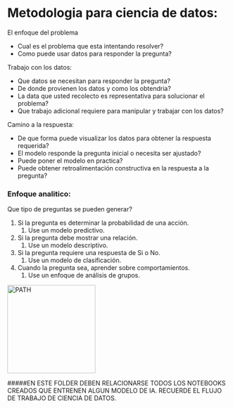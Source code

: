 # Metodologia para ciencia de datos:

El enfoque del problema

- Cual es el problema que esta intentando resolver?
- Como puede usar datos para responder la pregunta?

Trabajo con los datos:

- Que datos se necesitan para responder la pregunta?
- De donde provienen los datos y como los obtendria?
- La data que usted recolecto es representativa para solucionar el problema?
- Que trabajo adicional requiere para manipular y trabajar con los datos?

Camino a la respuesta:

- De que forma puede visualizar los datos para obtener la respuesta requerida?
- El modelo responde la pregunta inicial o necesita ser ajustado?
- Puede poner el modelo en practica?
- Puede obtener retroalimentación constructiva en la respuesta a la pregunta?

### Enfoque analitico:

Que tipo de preguntas se pueden generar?

1. Si la pregunta es determinar la probabilidad de una acción.
    1. Use un modelo predictivo.
2. Si la pregunta debe mostrar una relación.
    1. Use un modelo descriptivo.
3. Si la pregunta requiere una respuesta de Si o No.
    1. Use un modelo de clasificación.
4. Cuando la pregunta sea, aprender sobre comportamientos.
    1. Use un enfoque de análisis de grupos.



<img src="https://www.notion.so/image/https%3A%2F%2Fcf-courses-data.s3.us.cloud-object-storage.appdomain.cloud%2FIBMDeveloperSkillsNetwork-DS0103EN-SkillsNetwork%2Flabs%2FModule%25201%2Fimages%2Flab1_fig2_datascience_methodology_flowchart.png?id=7a22586d-8ff2-432f-a375-3a2252c0772e&table=block&spaceId=d93753ff-1ce2-49e0-b47a-fddd016cd6fa&width=2000&userId=0c97f95a-c3c1-47df-98e3-8fcb89338013&cache=v2" alt="PATH" width="200">

#####EN ESTE FOLDER DEBEN RELACIONARSE TODOS LOS NOTEBOOKS CREADOS QUE ENTRENEN ALGUN MODELO DE IA. RECUERDE EL FLUJO DE TRABAJO DE CIENCIA DE DATOS. 